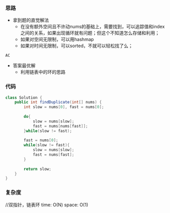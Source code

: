 ### 思路

- 拿到题的直觉解法
    - 在没有额外空间且不许动nums的基础上，需要找到，可以追踪值和index之间的关系，如果出现循环就有问题；但这个不知道怎么存储和利用；
    - 如果对空间无限制，可以用hashmap
    - 如果对时间无限制，可以sorted，不就可以轻松找了么；

`AC`

- 答案最优解
    - 利用链表中的环的思路


### 代码
```java
class Solution {
    public int findDuplicate(int[] nums) {
        int slow = nums[0], fast = nums[0];
        
        do{
            slow = nums[slow];
            fast = nums[nums[fast]];
        }while(slow != fast);
        
        fast = nums[0];
        while(slow != fast){
            slow = nums[slow];
            fast = nums[fast];
        }
        
        return slow;
    }
}
```


### 复杂度

//双指针，链表环
time: O(N)
space: O(1)
